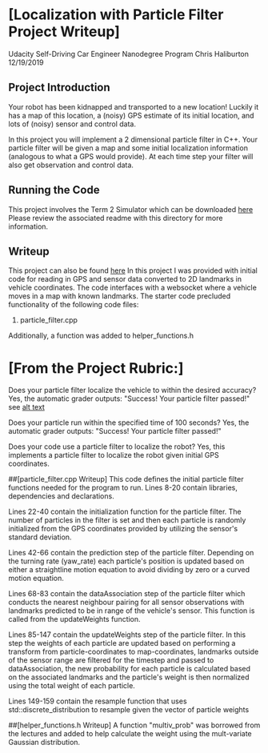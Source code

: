 # [Localization with Particle Filter Project Writeup]
Udacity Self-Driving Car Engineer Nanodegree Program
Chris Haliburton
12/19/2019

## Project Introduction
Your robot has been kidnapped and transported to a new location! Luckily it has a map of this location, a (noisy) GPS estimate of its initial location, and lots of (noisy) sensor and control data.

In this project you will implement a 2 dimensional particle filter in C++. Your particle filter will be given a map and some initial localization information (analogous to what a GPS would provide). At each time step your filter will also get observation and control data.

## Running the Code
This project involves the Term 2 Simulator which can be downloaded [here](https://github.com/udacity/self-driving-car-sim/releases)
Please review the associated readme with this directory for more information.

## Writeup
This project can also be found [here](https://github.com/chaliburton/CarND-Kidnapped-Vehicle-Project-Particle-Filter)
In this project I was provided with initial code for reading in GPS and sensor data converted to 2D landmarks in vehicle coordinates.  The code interfaces with a websocket where a vehicle moves in a map with known landmarks.
The starter code precluded functionality of the following code files:
1. particle_filter.cpp

Additionally, a function was added to helper_functions.h

[image1]: ./images/Success.JPG "Successful Screenshot of Particle Filter"

# [From the Project Rubric:]
Does your particle filter localize the vehicle to within the desired accuracy?
  Yes, the automatic grader outputs: "Success! Your particle filter passed!" see [alt text][image1]

Does your particle run within the specified time of 100 seconds?
  Yes, the automatic grader outputs: "Success! Your particle filter passed!"

Does your code use a particle filter to localize the robot?
  Yes, this implements a particle filter to localize the robot given initial GPS coordinates.

##[particle_filter.cpp Writeup]
This code defines the initial particle filter functions needed for the program to run.
Lines 8-20 contain libraries, dependencies and declarations.

Lines 22-40 contain the initialization function for the particle filter.  The number of particles in the filter is set and then each particle is randomly initialized from the GPS coordinates provided by utilizing the sensor's standard deviation.

Lines 42-66 contain the prediction step of the particle filter.  Depending on the turning rate (yaw_rate) each particle's position is updated based on either a straightline motion equation to avoid dividing by zero or a curved motion equation.

Lines 68-83 contain the dataAssociation step of the particle filter which conducts the nearest neighbour pairing for all sensor observations with landmarks predicted to be in range of the vehicle's sensor.  This function is called from the updateWeights function.

Lines 85-147 contain the updateWeights step of the particle filter.  In this step the weights of each particle are updated based on performing a transform from particle-coordinates to map-coordinates, landmarks outside of the sensor range are filtered for the timestep and passed to dataAssociation, the new probability for each particle is calculated based on the associated landmarks and the particle's weight is then normalized using the total weight of each particle.

Lines 149-159 contain the resample function that uses std::discrete_distribution to resample given the vector of particle weights

##[helper_functions.h Writeup]
A function "multiv_prob" was borrowed from the lectures and added to help calculate the weight using the mult-variate Gaussian distribution.
